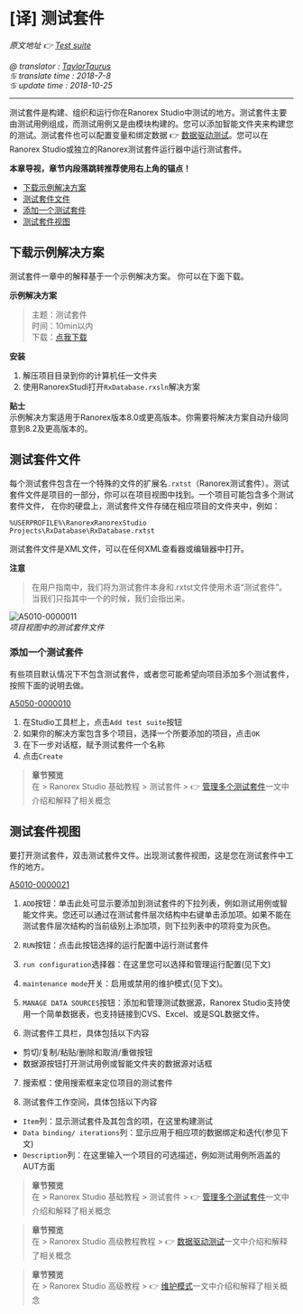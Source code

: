 # [译] 测试套件

*原文地址 👉 [Test suite][0]*

*@ translator : [TaylorTaurus](https://github.com/taylortaurus)*    
*♋ translate time : 2018-7-8*    
*♋ update time : 2018-10-25*  

---

测试套件是构建、组织和运行你在Ranorex Studio中测试的地方。测试套件主要由测试用例组成，而测试用例又是由模块构建的。您可以添加智能文件夹来构建您的测试。测试套件也可以配置变量和绑定数据 👉 [数据驱动测试][1]。您可以在Ranorex Studio或独立的Ranorex测试套件运行器中运行测试套件。

**本章导视，章节内段落跳转推荐使用右上角的锚点！**

- [下载示例解决方案](#下载示例解决方案)
- [测试套件文件](#测试套件文件)
- [添加一个测试套件](#添加一个测试套件)
- [测试套件视图](#测试套件视图)

## 下载示例解决方案

测试套件一章中的解释基于一个示例解决方案。
你可以在下面下载。

**示例解决方案** 
> 主题：测试套件  
> 时间：10min以内  
> 下载：[点我下载][2]  

**安装**

1. 解压项目目录到你的计算机任一文件夹
2. 使用RanorexStudi打开`RxDatabase.rxsln`解决方案

**贴士**  
示例解决方案适用于Ranorex版本8.0或更高版本。你需要将解决方案自动升级同意到8.2及更高版本的。

## 测试套件文件

每个测试套件包含在一个特殊的文件的扩展名`.rxtst`（Ranorex测试套件）。测试套件文件是项目的一部分，你可以在项目视图中找到。一个项目可能包含多个测试套件文件，
在你的硬盘上，测试套件文件存储在相应项目的文件夹中，例如：

`%USERPROFILE%\RanorexRanorexStudio Projects\RxDatabase\RxDatabase.rxtst`

测试套件文件是XML文件，可以在任何XML查看器或编辑器中打开。

**注意**  
> 在用户指南中，我们将为测试套件本身和.rxtst文件使用术语“测试套件”。当我们只指其中一个的时候，我们会指出来。

![A5010-0000011](https://gitee.com/taylortaurus/RX_UserGuide_GitBook_Picbed/raw/master/TestSuite/A5010-0000011.png)  
*项目视图中的测试套件文件*  

### 添加一个测试套件

有些项目默认情况下不包含测试套件，或者您可能希望向项目添加多个测试套件，按照下面的说明去做。


[A5050-0000010](https://gitee.com/taylortaurus/RX_UserGuide_GitBook_Picbed/raw/master/TestSuite/A5050-0000010.png)

1. 在Studio工具栏上，点击`Add test suite`按钮
2. 如果你的解决方案包含多个项目，选择一个所要添加的项目，点击`OK`
3. 在下一步对话框，赋予测试套件一个名称
4. 点击`Create`

> **章节预览**  
> 在 \> Ranorex Studio 基础教程 \> 测试套件 \> 👉 [管理多个测试套件][3]一文中介绍和解释了相关概念

## 测试套件视图

要打开测试套件，双击测试套件文件。出现测试套件视图，这是您在测试套件中工作的地方。

[A5010-0000021](https://gitee.com/taylortaurus/RX_UserGuide_GitBook_Picbed/raw/master/TestSuite/A5010-0000021.png)

1. `ADD`按钮：单击此处可显示要添加到测试套件的下拉列表，例如测试用例或智能文件夹。您还可以通过在测试套件层次结构中右键单击添加项。如果不能在测试套件层次结构的当前级别上添加项，则下拉列表中的项将变为灰色。

2.  `RUN`按钮：点击此按钮选择的运行配置中运行测试套件

3. `run configuration`选择器：在这里您可以选择和管理运行配置(见下文)

4. `maintenance mode`开关：启用或禁用的维护模式(见下文)。

5. `MANAGE DATA SOURCES`按钮：添加和管理测试数据源，Ranorex Studio支持使用一个简单数据表，也支持链接到CVS、Excel、或是SQL数据文件。

6. 测试套件工具栏，具体包括以下内容

- 剪切/复制/粘贴/删除和取消/重做按钮
- 数据源按钮打开测试用例或智能文件夹的数据源对话框

7. 搜索框：使用搜索框来定位项目的测试套件

8. 测试套件工作空间，具体包括以下内容

- `Item`列：显示测试套件及其包含的项，在这里构建测试
- `Data binding/ iterations`列：显示应用于相应项的数据绑定和迭代(参见下文)
- `Description`列：在这里输入一个项目的可选描述，例如测试用例所涵盖的AUT方面

> **章节预览**  
> 在 \> Ranorex Studio 基础教程 \> 测试套件 \> 👉 [管理多个测试套件][4]一文中介绍和解释了相关概念

> **章节预览**  
> 在 \> Ranorex Studio 高级教程教程 \> 👉 [数据驱动测试][1]一文中介绍和解释了相关概念

> **章节预览**  
> 在 \> Ranorex Studio 高级教程  \> 👉 [维护模式][5]一文中介绍和解释了相关概念


[0]: https://www.ranorex.com/help/latest/ranorex-studio-fundamentals/test-suite/introduction/
[1]: ..//..//..//ranorex-studio-advanced/data-driven-testing/introduction.html
[2]: https://www.ranorex.com/rx-media/rx-user-guide/latest/download/RxSampleTestSuite.zip
[3]: ..//..//test-suite/multiple-testsuites.html
[4]: ..//..//test-suite/running-tests.html
[5]: ..//..//..//ranorex-studio-advanced/maintenance-mode.html

